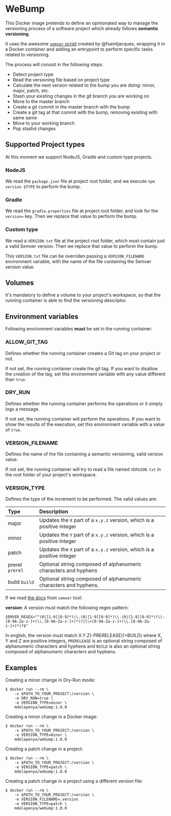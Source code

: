 # WeBump

This Docker image pretends to define an opinionated way to manage the versioning process of a software project which already follows **semantic versioning**.

It uses the awesome [`semver` script](https://github.com/fsaintjacques/semver-tool) created by @fsaintjacques, wrapping it in a Docker container and adding an entrypoint to perform specific tasks related to versioning.

The process will consist in the following steps:

- Detect project type
- Read the versioning file based on project type
- Calculate the next version related to the bump you are doing: minor, major, patch, etc.
- Stash your existing changes in the git branch you are working on
- Move to the master branch
- Create a git commit in the master branch with the bump
- Create a git tag at that commit with the bump, removing existing with same same
- Move to your working branch
- Pop stashd changes

## Supported Project types

At this moment we support NodeJS, Gradle and custom type projects.

### NodeJS

We read the `package.json` file at project root folder, and we execute `npm version $TYPE` to perform the bump.

### Gradle

We read the `gradle.properties` file at project root folder, and look for the `version=` key. Then we replace that value to perform the bump.

### Custom type

We read a `VERSION.txt` file at the project root folder, which must contain just a valid Semver version. Then we replace that value to perform the bump.

This `VERSION.txt` file can be overriden passing a `VERSION_FILENAME` environment variable, with the name of the file containing the Semver version value.

## Volumes

It's mandatory to define a volume to your project's workspace, so that the running container is able to find the versioning descriptor.

## Environment variables

Following environment variables **must** be set in the running container:

### ALLOW_GIT_TAG

Defines whether the running container creates a Git tag on your project or not.

If not set, the running container create the git tag. If you want to disallow the creation of the tag, set this environment variable with any value different than `true`.

### DRY_RUN

Defines whether the running container performs the operations or it simply logs a message.

If not set, the running container will perform the operations. If you want to show the results of the execution, set this environment variable with a value of `true`.

### VERSION_FILENAME

Defines the name of the file containing a semantic versioning, valid version value.

If not set, the running container will try to read a file named `VERSION.txt` in the root folder of your project's workspace.

### VERSION_TYPE

Defines the type of the increment to be performed. The valid values are:

| Type | Description |
|:---- |:----------- |
|major|Updates the `X` part of a `x.y.z` version, which is a positive integer|
|minor|Updates the `Y` part of a `x.y.z` version, which is a positive integer|
|patch|Updates the `X` part of a `x.y.z` version, which is a positive integer|
|prerel `prerel`|Optional string composed of alphanumeric characters and hyphens|
|build `build`|Optional string composed of alphanumeric characters and hyphens.|

If we read [the docs](https://github.com/fsaintjacques/semver-tool/blob/master/README.md#usage) from `semver` tool:

**version**: A version must match the following regex pattern:
```
SEMVER_REGEX="^(0|[1-9][0-9]*)\\.(0|[1-9][0-9]*)\\.(0|[1-9][0-9]*)(\\-[0-9A-Za-z-]+(\\.[0-9A-Za-z-]+)*)?(\\+[0-9A-Za-z-]+(\\.[0-9A-Za-z-]+)*)?$"
```
In english, the version must match X.Y.Z(-PRERELEASE)(+BUILD) where X, Y and Z are positive integers, `PRERELEASE` is an optional string composed of alphanumeric characters and hyphens and `BUILD` is also an optional string composed of alphanumeric characters and hyphens.

## Examples

Creating a minor change in Dry-Run mode:
```shell
$ docker run --rm \
    -v $PATH_TO_YOUR_PROJECT:/version \
    -e DRY_RUN=true \
    -e VERSION_TYPE=minor \
    mdelapenya/webump:1.0.0
```

Creating a minor change in a Docker image:
```shell
$ docker run --rm \
    -v $PATH_TO_YOUR_PROJECT:/version \
    -e VERSION_TYPE=minor \
    mdelapenya/webump:1.0.0
```

Creating a patch change in a project:
```shell
$ docker run --rm \
    -v $PATH_TO_YOUR_PROJECT:/version \
    -e VERSION_TYPE=patch \
    mdelapenya/webump:1.0.0
```

Creating a patch change in a project using a different version file:
```shell
$ docker run --rm \
    -v $PATH_TO_YOUR_PROJECT:/version \
    -e VERSION_FILENAME=.version 
    -e VERSION_TYPE=patch \
    mdelapenya/webump:1.0.0
```